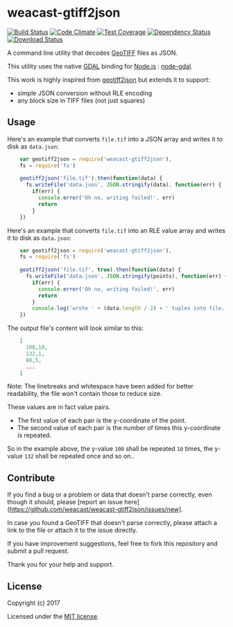 # weacast-gtiff2json

[![Build Status](https://travis-ci.org/weacast/weacast-gtiff2json.png?branch=master)](https://travis-ci.org/weacast/weacast-gtiff2json)
[![Code Climate](https://codeclimate.com/github/weacast/weacast-gtiff2json/badges/gpa.svg)](https://codeclimate.com/github/weacast/weacast-gtiff2json)
[![Test Coverage](https://codeclimate.com/github/weacast/weacast-gtiff2json/badges/coverage.svg)](https://codeclimate.com/github/weacast/weacast-gtiff2json/coverage)
[![Dependency Status](https://img.shields.io/david/weacast/weacast-gtiff2json.svg?style=flat-square)](https://david-dm.org/weacast/weacast-gtiff2json)
[![Download Status](https://img.shields.io/npm/dm/gtiff2json.svg?style=flat-square)](https://www.npmjs.com/package/weacast-gtiff2json)

A command line utility that decodes [GeoTIFF](https://en.wikipedia.org/wiki/GeoTIFF) files as JSON.

This utility uses the native [GDAL](http://www.gdal.org/) binding for [Node.js](http://nodejs.org) : [node-gdal](https://github.com/naturalatlas/node-gdal).

This work is highly inspired from [geotiff2json](https://github.com/avgp/geotiff2json) but extends it to support:
* simple JSON conversion without RLE encoding
* any block size in TIFF files (not just squares)

## Usage

Here's an example that converts `file.tif` into a JSON array and writes it to disk as `data.json`:

```javascript
    var geotiff2json = require('weacast-gtiff2json'),
    fs = require('fs')
    
    geotiff2json('file.tif').then(function(data) {
      fs.writeFile('data.json', JSON.stringify(data), function(err) {
        if(err) {
          console.error('Oh no, writing failed!', err)
          return
        }
    })
```

Here's an example that converts `file.tif` into an RLE value array and writes it to disk as `data.json`:

```javascript
    var geotiff2json = require('weacast-gtiff2json'),
    fs = require('fs')
    
    geotiff2json('file.tif', true).then(function(data) {
      fs.writeFile('data.json', JSON.stringify(points), function(err) {
        if(err) {
          console.error('Oh no, writing failed!', err)
          return
        }
        console.log('wrote ' + (data.length / 2) + ' tuples into file.')
    })
```

The output file's content will look similar to this:

```json
    [
      100,10,
      132,1,
      80,5,
      ...
    ]
```
Note: The linebreaks and whitespace have been added for better readability, the file won't contain those to reduce size.

These values are in fact value pairs. 
* The first value of each pair is the y-coordinate of the point.
* The second value of each pair is the number of times this y-coordinate is repeated.

So in the example above, the y-value `100` shall be repeated `10` times, the y-value `132` shall be repeated once and so on..

## Contribute

If you find a bug or a problem or data that doesn't parse correctly, even though it should, please [report an issue here](https://github.com/weacast/weacast-gtiff2json/issues/new].

In case you found a GeoTIFF that doesn't parse correctly, please attach a link to the file or attach it to the issue directly.

If you have improvement suggestions, feel free to fork this repository and submit a pull request.

Thank you for your help and support.

## License

Copyright (c) 2017

Licensed under the [MIT license](LICENSE).

